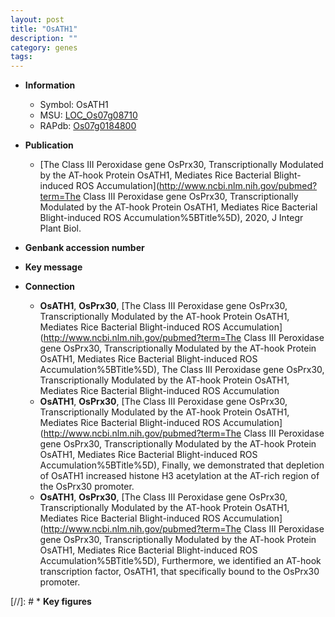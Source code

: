 ```yaml
---
layout: post
title: "OsATH1"
description: ""
category: genes
tags: 
---
```


* **Information**  
    + Symbol: OsATH1  
    + MSU: [LOC_Os07g08710](http://rice.uga.edu/cgi-bin/ORF_infopage.cgi?orf=LOC_Os07g08710)  
    + RAPdb: [Os07g0184800](http://rapdb.dna.affrc.go.jp/viewer/gbrowse_details/irgsp1?name=Os07g0184800)  

* **Publication**  
    + [The Class III Peroxidase gene OsPrx30, Transcriptionally Modulated by the AT-hook Protein OsATH1, Mediates Rice Bacterial Blight-induced ROS Accumulation](http://www.ncbi.nlm.nih.gov/pubmed?term=The Class III Peroxidase gene OsPrx30, Transcriptionally Modulated by the AT-hook Protein OsATH1, Mediates Rice Bacterial Blight-induced ROS Accumulation%5BTitle%5D), 2020, J Integr Plant Biol.

* **Genbank accession number**  

* **Key message**  

* **Connection**  
    + __OsATH1__, __OsPrx30__, [The Class III Peroxidase gene OsPrx30, Transcriptionally Modulated by the AT-hook Protein OsATH1, Mediates Rice Bacterial Blight-induced ROS Accumulation](http://www.ncbi.nlm.nih.gov/pubmed?term=The Class III Peroxidase gene OsPrx30, Transcriptionally Modulated by the AT-hook Protein OsATH1, Mediates Rice Bacterial Blight-induced ROS Accumulation%5BTitle%5D), The Class III Peroxidase gene OsPrx30, Transcriptionally Modulated by the AT-hook Protein OsATH1, Mediates Rice Bacterial Blight-induced ROS Accumulation
    + __OsATH1__, __OsPrx30__, [The Class III Peroxidase gene OsPrx30, Transcriptionally Modulated by the AT-hook Protein OsATH1, Mediates Rice Bacterial Blight-induced ROS Accumulation](http://www.ncbi.nlm.nih.gov/pubmed?term=The Class III Peroxidase gene OsPrx30, Transcriptionally Modulated by the AT-hook Protein OsATH1, Mediates Rice Bacterial Blight-induced ROS Accumulation%5BTitle%5D), Finally, we demonstrated that depletion of OsATH1 increased histone H3 acetylation at the AT-rich region of the OsPrx30 promoter.
    + __OsATH1__, __OsPrx30__, [The Class III Peroxidase gene OsPrx30, Transcriptionally Modulated by the AT-hook Protein OsATH1, Mediates Rice Bacterial Blight-induced ROS Accumulation](http://www.ncbi.nlm.nih.gov/pubmed?term=The Class III Peroxidase gene OsPrx30, Transcriptionally Modulated by the AT-hook Protein OsATH1, Mediates Rice Bacterial Blight-induced ROS Accumulation%5BTitle%5D), Furthermore, we identified an AT-hook transcription factor, OsATH1, that specifically bound to the OsPrx30 promoter.

[//]: # * **Key figures**  



